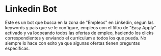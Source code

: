 <h1>Linkedin Bot</h1>

Este es un bot que busca en la zona de "Empleos" en Linkedin, segun las keywords y pais que se le configure, empleos con el filtro de "Easy Apply" 
activado y va loopeando todos las ofertas de empleo, haciendo los clicks correspondientes y enviando el curriculum a todos los que pueda. No siempre lo hace con 
exito ya que algunas ofertas tienen preguntas especificas.
